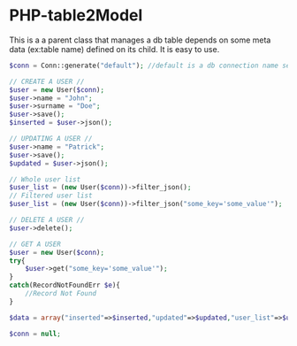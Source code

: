 # PHP-table2Model
This is a a parent class that manages a db table depends on some meta data (ex:table name) defined on its child. It is easy to use.

```php
$conn = Conn::generate("default"); //default is a db connection name set in config.php

// CREATE A USER //
$user = new User($conn);
$user->name = "John";
$user->surname = "Doe";
$user->save();
$inserted = $user->json();

// UPDATING A USER //
$user->name = "Patrick";
$user->save();
$updated = $user->json();

// Whole user list
$user_list = (new User($conn))->filter_json();
// Filtered user list
$user_list = (new User($conn))->filter_json("some_key='some_value'");

// DELETE A USER //
$user->delete();

// GET A USER
$user = new User($conn);
try{
    $user->get("some_key='some_value'");
}
catch(RecordNotFoundErr $e){
    //Record Not Found
}

$data = array("inserted"=>$inserted,"updated"=>$updated,"user_list"=>$user_list);

$conn = null;

```